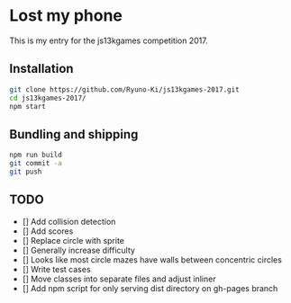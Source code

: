 # Lost my phone

This is my entry for the js13kgames competition 2017.

## Installation

```sh
git clone https://github.com/Ryuno-Ki/js13kgames-2017.git
cd js13kgames-2017/
npm start
```

## Bundling and shipping

```sh
npm run build
git commit -a
git push
```

## TODO

* [] Add collision detection
* [] Add scores
* [] Replace circle with sprite
* [] Generally increase difficulty
* [] Looks like most circle mazes have walls between concentric circles
* [] Write test cases
* [] Move classes into separate files and adjust inliner
* [] Add npm script for only serving dist directory on gh-pages branch
